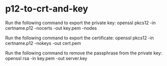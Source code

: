 # p12-to-crt-and-key
Run the following command to export the private key: openssl pkcs12 -in certname.p12 -nocerts -out key.pem -nodes

Run the following command to export the certificate: openssl pkcs12 -in certname.p12 -nokeys -out cert.pem

Run the following command to remove the passphrase from the private key: openssl rsa -in key.pem -out server.key
